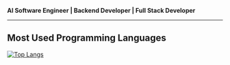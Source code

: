 **AI Software Engineer | Backend Developer | Full Stack Developer**

---

## Most Used Programming Languages

[![Top Langs](https://github-readme-stats.vercel.app/api/top-langs/?username=sanowl&layout=compact&hide=makefile,css,html,llvm)](https://github.com/anuraghazra/github-readme-stats)
